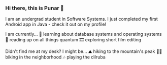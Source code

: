 ### Hi there, this is Punar 👋
I am an undergrad student in Software Systems. I just completed my first Android app in Java - check it out on my profile!

I am currently...
🌱 learning about database systems and operating systems
🌠 reading up on all things quantum
🎞️ exploring short film editing

Didn't find me at my desk? I might be...
⛰️ hiking to the mountain's peak
🚴‍♀️ biking in the neighborhood
🎶 playing the dilruba

<!--
**one1pk/one1pk** is a ✨ _special_ ✨ repository because its `README.md` (this file) appears on your GitHub profile.

Here are some ideas to get you started:

- 🔭 I’m currently working on ...
- 🌱 I’m currently learning ...
- 👯 I’m looking to collaborate on ...
- 🤔 I’m looking for help with ...
- 💬 Ask me about ...
- 📫 How to reach me: ...
- 😄 Pronouns: ...
- ⚡ Fun fact: ...
-->
